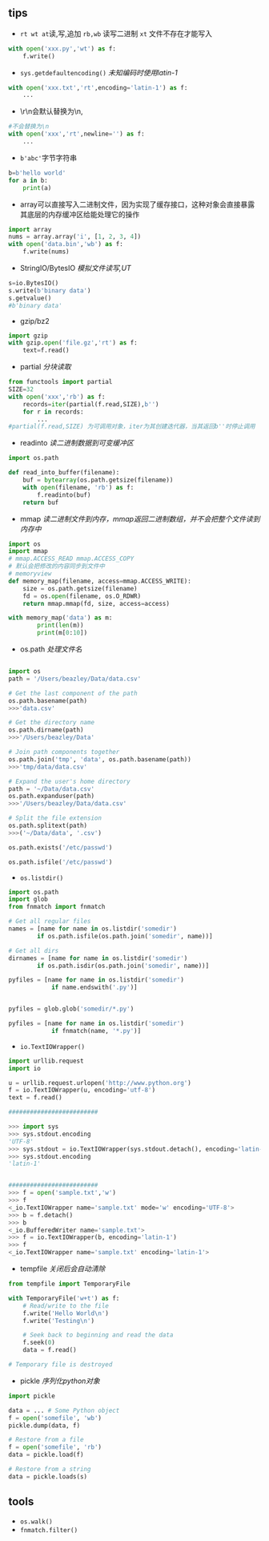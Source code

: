 ## tips

+ `rt wt at`读,写,追加 `rb,wb` 读写二进制 `xt` 文件不存在才能写入
```py
with open('xxx.py','wt') as f:
    f.write()
```

+ `sys.getdefaultencoding()`  *未知编码时使用latin-1*

```py
with open('xxx.txt','rt',encoding='latin-1') as f:
    ...
```

+ \r\n会默认替换为\n,
```py
#不会替换为\n
with open('xxx','rt',newline='') as f:
    ...
```

+ `b'abc'`字节字符串

```py
b=b'hello world'
for a in b:
    print(a)
```

+ array可以直接写入二进制文件，因为实现了缓存接口，这种对象会直接暴露其底层的内存缓冲区给能处理它的操作

```py
import array
nums = array.array('i', [1, 2, 3, 4])
with open('data.bin','wb') as f:
    f.write(nums)

```

+ StringIO/BytesIO *模拟文件读写,UT*

```py
s=io.BytesIO()
s.write(b'binary data')
s.getvalue()
#b'binary data'
```


+ gzip/bz2

```py
import gzip
with gzip.open('file.gz','rt') as f:
    text=f.read()
```

+ partial *分块读取*

```py
from functools import partial
SIZE=32
with open('xxx','rb') as f:
    records=iter(partial(f.read,SIZE),b'')
    for r in records:
        ...
#partial(f.read,SIZE) 为可调用对象，iter为其创建迭代器，当其返回b''时停止调用
```

+ readinto *读二进制数据到可变缓冲区*

```py
import os.path

def read_into_buffer(filename):
    buf = bytearray(os.path.getsize(filename))
    with open(filename, 'rb') as f:
        f.readinto(buf)
    return buf
```

+ mmap *读二进制文件到内存，mmap返回二进制数组，并不会把整个文件读到内存中*

```py
import os
import mmap
# mmap.ACCESS_READ mmap.ACCESS_COPY
# 默认会把修改的内容同步到文件中
# memoryview
def memory_map(filename, access=mmap.ACCESS_WRITE):
    size = os.path.getsize(filename)
    fd = os.open(filename, os.O_RDWR)
    return mmap.mmap(fd, size, access=access)

with memory_map('data') as m:
        print(len(m))
        print(m[0:10])
```

+ os.path *处理文件名*

```py

import os
path = '/Users/beazley/Data/data.csv'

# Get the last component of the path
os.path.basename(path)
>>>'data.csv'

# Get the directory name
os.path.dirname(path)
>>>'/Users/beazley/Data'

# Join path components together
os.path.join('tmp', 'data', os.path.basename(path))
>>>'tmp/data/data.csv'

# Expand the user's home directory
path = '~/Data/data.csv'
os.path.expanduser(path)
>>>'/Users/beazley/Data/data.csv'

# Split the file extension
os.path.splitext(path)
>>>('~/Data/data', '.csv')

os.path.exists('/etc/passwd')

os.path.isfile('/etc/passwd')
```

+ `os.listdir()`

```py
import os.path
import glob
from fnmatch import fnmatch

# Get all regular files
names = [name for name in os.listdir('somedir')
        if os.path.isfile(os.path.join('somedir', name))]

# Get all dirs
dirnames = [name for name in os.listdir('somedir')
        if os.path.isdir(os.path.join('somedir', name))]

pyfiles = [name for name in os.listdir('somedir')
            if name.endswith('.py')]


pyfiles = glob.glob('somedir/*.py')

pyfiles = [name for name in os.listdir('somedir')
            if fnmatch(name, '*.py')]
```

+ `io.TextIOWrapper()`

```py
import urllib.request
import io

u = urllib.request.urlopen('http://www.python.org')
f = io.TextIOWrapper(u, encoding='utf-8')
text = f.read()

#########################

>>> import sys
>>> sys.stdout.encoding
'UTF-8'
>>> sys.stdout = io.TextIOWrapper(sys.stdout.detach(), encoding='latin-1')
>>> sys.stdout.encoding
'latin-1'


#########################
>>> f = open('sample.txt','w')
>>> f
<_io.TextIOWrapper name='sample.txt' mode='w' encoding='UTF-8'>
>>> b = f.detach()
>>> b
<_io.BufferedWriter name='sample.txt'>
>>> f = io.TextIOWrapper(b, encoding='latin-1')
>>> f
<_io.TextIOWrapper name='sample.txt' encoding='latin-1'>
```

+ tempfile *关闭后会自动清除*

```py
from tempfile import TemporaryFile

with TemporaryFile('w+t') as f:
    # Read/write to the file
    f.write('Hello World\n')
    f.write('Testing\n')

    # Seek back to beginning and read the data
    f.seek(0)
    data = f.read()

# Temporary file is destroyed

```

+ pickle *序列化python对象*

```py
import pickle

data = ... # Some Python object
f = open('somefile', 'wb')
pickle.dump(data, f)

# Restore from a file
f = open('somefile', 'rb')
data = pickle.load(f)

# Restore from a string
data = pickle.loads(s)

```


## tools

+ `os.walk()`
+ `fnmatch.filter()`